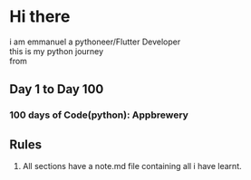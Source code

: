 # Hi there

i am emmanuel a pythoneer/Flutter Developer </br>
this is my python journey</br>
from </br>

## Day 1 to Day 100

### 100 days of Code(python): Appbrewery

## Rules

1. All sections have a note.md file containing all i have learnt.
